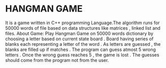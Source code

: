# HANGMAN GAME

It is a game written in C++ programming Language.The algorithm runs for 50000 words of file based
on data structures like matrices , linked list and files. About Game: Play Hangman Game on 50000
words dictionary by choosing a letter based on current state board . Board having series of blanks each
representing a letter of the word . As letters are guessed , the blanks are filled up if matches . The
program can guess atmost 5 wrong letters . Once the wrong guess reaches 5 , the game is lost . The
guesses should come from the program not from the user.
